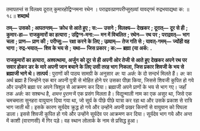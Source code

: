 तमापतन्तं स विलक्ष्य दूरात् कुमारहोद्विग्नमना रथेन । पराद्रवत्प्राणपरीप्सुरुव्र्यां यावद्गमं रुद्रभयाद्यथा क: ॥ १८॥ **शब्दार्थ** 

**तम्—** **उसको** **; आपतन्तम्—** **क्रोध से आते हुए** **; स:—** **उसने** **; विलक्ष्य—** **देखकर** **; दूरात्—** **दूर से ही** **; कुमार-हा—** **राजकुमारों का हत्यारा** **; उद्विग्न-मना:—** **मन में विचलित** **; रथेन—** **रथ पर** **; पराद्रवत्—** **भाग चला** **; प्राण—** **प्राण की** **;** **परीप्सु:—** **रक्षा करने के लिए** **; उव्र्याम्—** **तेज गति से** **; यावत्-गमम्—** **ज्योंही वह भागा** **; रुद्र-भयात्—** **शिव के भय से** **;** **यथा—** **जिस प्रकार** **; क:—** **ब्रह्मा (या अर्क:** **.** 

**राजकुमारों का हत्यारा, अश्वत्थामा, अर्जुन को दूर से ही अपनी ओर तेजी से आते हुए** **देखकर अपने रथ पर सवार होकर डर के मारे अपनी जान बचाने के लिए उसी तरह भाग** **निकला, जिस प्रकार शिवजी के भय से ब्रह्माजी भागे थे।** **तात्पर्य** : पुराणों की पाठ्य सामग्री के अनुसार *क:* या *अर्क:* के दो सन्दर्भ मिलते हैं। *क:* का अर्थ ब्रह्मा है जिन्होंने एक बार अपनी पुत्री से मोहित होने पर उसका पीछा किया, जिससे शिवजी कुपित हो गये और उन्होंने ब्रह्मा पर अपने त्रिशूल से आक्रमण कर दिया। ब्रह्माजी अपने प्राणों के भय से भाग गए। जहाँ तक *अर्क:* का सश्बन्ध है, *वामन पुराण* में एक प्रसंग मिलता है। विद्युन्माली नाम का एक असुर था, जिसे एक चमचमाता सुनहरा वायुयान दिया गया था, जो सूर्य के पीछे पीछे यात्रा कर रहा था और उसके प्रकाश से रात्रि भाग जाती थी। इसके कारण सूर्यदेव क्रुद्ध हो गये और उन्होंने अपनी प्रखर किरणों से वायुयान को पिघला डाला। इससे शिवजी कुपित हो गये और उन्होंने सूर्यदेव पर आक्रमण कर दिया। सूर्यदेव भाग गये और अन्त में काशी (वाराणसी) में गिर पड़े। वह स्थान लोलार्क के नाम से प्रसिद्ध हुआ। 